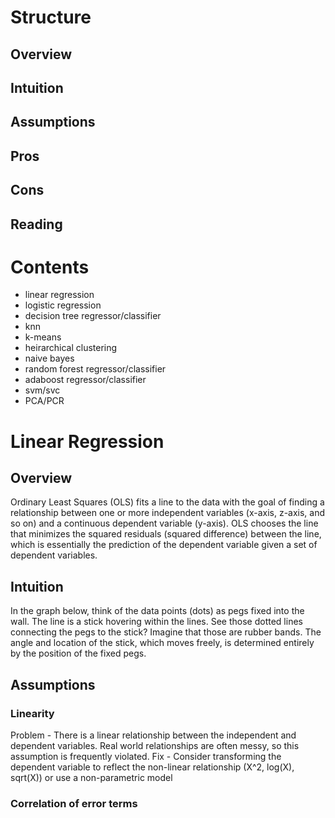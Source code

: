 # Structure
## Overview
## Intuition 
## Assumptions
## Pros
## Cons
## Reading

# Contents
- linear regression
- logistic regression
- decision tree regressor/classifier
- knn
- k-means
- heirarchical clustering
- naive bayes
- random forest regressor/classifier
- adaboost regressor/classifier
- svm/svc
- PCA/PCR

# Linear Regression
## Overview
Ordinary Least Squares (OLS) fits a line to the data with the goal of finding a relationship between one or more independent variables (x-axis, z-axis, and so on) and a continuous dependent variable (y-axis). OLS chooses the line that minimizes the squared residuals (squared difference) between the line, which is essentially the prediction of the dependent variable given a set of dependent variables. 
## Intuition
In the graph below, think of the data points (dots) as pegs fixed into the wall. The line is a stick hovering within the lines. See those dotted lines connecting the pegs to the stick? Imagine that those are rubber bands. The angle and location of the stick, which moves freely, is determined entirely by the position of the fixed pegs. 
## Assumptions
### Linearity
Problem - There is a linear relationship between the independent and dependent variables. Real world relationships are often messy, so this assumption is frequently violated.
Fix - Consider transforming the dependent variable to reflect the non-linear relationship (X^2, log(X), sqrt(X)) or use a non-parametric model
### Correlation of error terms

